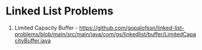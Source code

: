 # Linked List Problems
1. Limited Capacity Buffer - https://github.com/gopalofssn/linked-list-problems/blob/main/src/main/java/com/gs/linkedlist/buffer/LimitedCapacityBuffer.java
